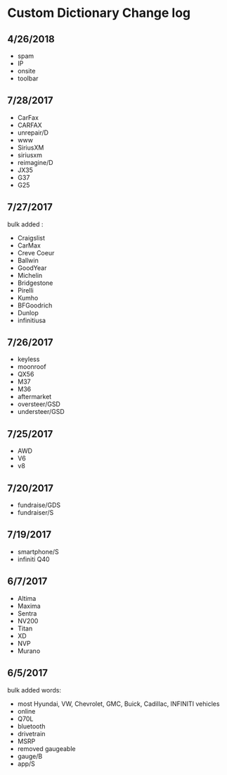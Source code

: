 # Custom Dictionary Change log

## 4/26/2018

-   spam
-   IP
-   onsite
-   toolbar

## 7/28/2017

-   CarFax
-   CARFAX
-   unrepair/D
-   www
-   SiriusXM
-   siriusxm
-   reimagine/D
-   JX35
-   G37
-   G25

## 7/27/2017

bulk added :

-   Craigslist
-   CarMax
-   Creve Coeur
-   Ballwin
-   GoodYear
-   Michelin
-   Bridgestone
-   Pirelli
-   Kumho
-   BFGoodrich
-   Dunlop
-   infinitiusa

## 7/26/2017

-   keyless
-   moonroof
-   QX56
-   M37
-   M36
-   aftermarket
-   oversteer/GSD
-   understeer/GSD

## 7/25/2017

-   AWD
-   V6
-   v8

## 7/20/2017

-   fundraise/GDS
-   fundraiser/S

## 7/19/2017

-   smartphone/S
-   infiniti Q40

## 6/7/2017

-   Altima
-   Maxima
-   Sentra
-   NV200
-   Titan
-   XD
-   NVP
-   Murano

## 6/5/2017

bulk added words:

-   most Hyundai, VW, Chevrolet, GMC, Buick, Cadillac, INFINITI vehicles
-   online
-   Q70L
-   bluetooth
-   drivetrain
-   MSRP
-   removed gaugeable
-   gauge/B
-   app/S
